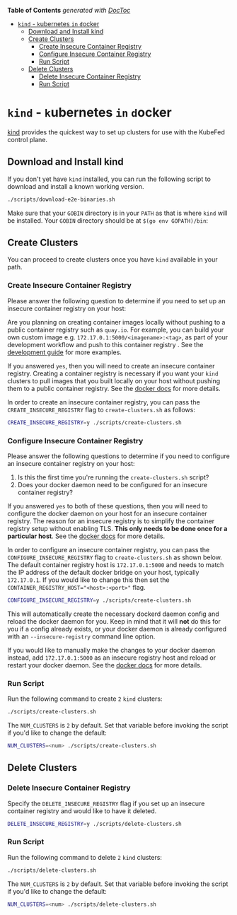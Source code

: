 <!-- START doctoc generated TOC please keep comment here to allow auto update -->
<!-- DON'T EDIT THIS SECTION, INSTEAD RE-RUN doctoc TO UPDATE -->
**Table of Contents**  *generated with [DocToc](https://github.com/thlorenz/doctoc)*

- [`kind` - `k`ubernetes `in` `d`ocker](#kind---kubernetes-in-docker)
  - [Download and Install kind](#download-and-install-kind)
  - [Create Clusters](#create-clusters)
    - [Create Insecure Container Registry](#create-insecure-container-registry)
    - [Configure Insecure Container Registry](#configure-insecure-container-registry)
    - [Run Script](#run-script)
  - [Delete Clusters](#delete-clusters)
    - [Delete Insecure Container Registry](#delete-insecure-container-registry)
    - [Run Script](#run-script-1)

<!-- END doctoc generated TOC please keep comment here to allow auto update -->

# `kind` - `k`ubernetes `in` `d`ocker

[kind](https://github.com/kubernetes-sigs/kind) provides the quickest way to
set up clusters for use with the KubeFed control plane.

## Download and Install kind

If you don't yet have `kind` installed, you can run the following script to
download and install a known working version.

```bash
./scripts/download-e2e-binaries.sh
```

Make sure that your `GOBIN` directory is in your `PATH` as that is where `kind`
will be installed. Your `GOBIN` directory should be at `$(go env GOPATH)/bin`:

## Create Clusters

You can proceed to create clusters once you have `kind` available in your path.

### Create Insecure Container Registry

Please answer the following question to determine if you need to set up an
insecure container registry on your host:

   Are you planning on creating container images locally without pushing to a
   public container registry such as `quay.io`. For example, you can build your
   own custom image e.g. `172.17.0.1:5000/<imagename>:<tag>`, as part of your
   development workflow and push to this container registry . See the
   [development guide](/docs/development.md#test-your-changes) for more
   examples.

If you answered `yes`, then you will need to create an insecure container
registry. Creating a container registry is necessary if you want your `kind`
clusters to pull images that you built locally on your host without pushing
them to a public container registry. See the [docker
docs](https://docs.docker.com/registry) for more details.

In order to create an insecure container registry, you can pass the
`CREATE_INSECURE_REGISTRY` flag to `create-clusters.sh` as follows:

```bash
CREATE_INSECURE_REGISTRY=y ./scripts/create-clusters.sh
```

### Configure Insecure Container Registry

Please answer the following questions to determine if you need to configure an
insecure container registry on your host:

1. Is this the first time you're running the `create-clusters.sh` script?
2. Does your docker daemon need to be configured for an insecure container
   registry?

If you answered `yes` to both of these questions, then you will need to
configure the docker daemon on your host for an insecure container registry.
The reason for an insecure registry is to simplify the container registry setup
without enabling TLS. **This only needs to be done once for a particular host**.
See the [docker docs](https://docs.docker.com/registry) for more details.

In order to configure an insecure container registry, you can pass the
`CONFIGURE_INSECURE_REGISTRY` flag to `create-clusters.sh` as shown below. The
default container registry host is `172.17.0.1:5000` and needs to match
the IP address of the default docker bridge on your host, typically
`172.17.0.1`. If you would like to change this then set the
`CONTAINER_REGISTRY_HOST="<host>:<port>"` flag.

```bash
CONFIGURE_INSECURE_REGISTRY=y ./scripts/create-clusters.sh
```

This will automatically create the necessary dockerd daemon config and reload
the docker daemon for you. Keep in mind that it will **not** do this for you
if a config already exists, or your docker daemon is already configured with an
`--insecure-registry` command line option.

If you would like to manually make the changes to your docker daemon instead,
add `172.17.0.1:5000` as an insecure registry host and reload or restart your
docker daemon. See the [docker
docs](https://docs.docker.com/registry/insecure/) for more details.

### Run Script

Run the following command to create `2` `kind` clusters:

```bash
./scripts/create-clusters.sh
```

The `NUM_CLUSTERS` is `2` by default. Set that variable before invoking the
script if you'd like to change the default:

```bash
NUM_CLUSTERS=<num> ./scripts/create-clusters.sh
```

## Delete Clusters

### Delete Insecure Container Registry

Specify the `DELETE_INSECURE_REGISTRY` flag if you set up an insecure container
registry and would like to have it deleted.

```bash
DELETE_INSECURE_REGISTRY=y ./scripts/delete-clusters.sh
```

### Run Script

Run the following command to delete `2` `kind` clusters:

```bash
./scripts/delete-clusters.sh
```

The `NUM_CLUSTERS` is `2` by default. Set that variable before invoking the script
if you'd like to change the default:

```bash
NUM_CLUSTERS=<num> ./scripts/delete-clusters.sh
```
